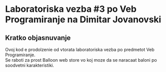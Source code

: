 # Laboratoriska vezba #3 po Veb Programiranje na Dimitar Jovanovski

## Kratko objasnuvanje
Ovoj kod e prodolzenie od vtorata laboratoriska vezba po predmetot Veb Programiranje.  
Se raboti za prost Balloon web store vo koj moze da se naracaat baloni po soodvetni karakteristiki.